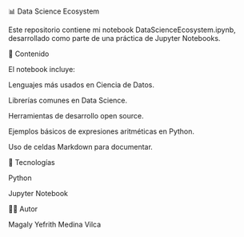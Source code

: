 📊 Data Science Ecosystem

Este repositorio contiene mi notebook DataScienceEcosystem.ipynb, desarrollado como parte de una práctica de Jupyter Notebooks.

📝 Contenido

El notebook incluye:

Lenguajes más usados en Ciencia de Datos.

Librerías comunes en Data Science.

Herramientas de desarrollo open source.

Ejemplos básicos de expresiones aritméticas en Python.

Uso de celdas Markdown para documentar.

🚀 Tecnologías

Python

Jupyter Notebook

👩‍💻 Autor

Magaly Yefrith Medina Vilca

